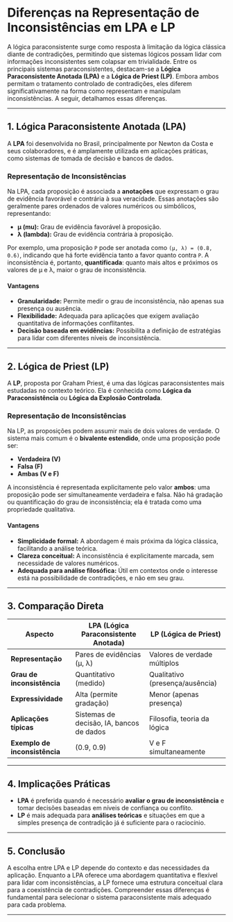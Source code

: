 
# Diferenças na Representação de Inconsistências em LPA e LP

A lógica paraconsistente surge como resposta à limitação da lógica clássica diante de contradições, permitindo que sistemas lógicos possam lidar com informações inconsistentes sem colapsar em trivialidade. Entre os principais sistemas paraconsistentes, destacam-se a **Lógica Paraconsistente Anotada (LPA)** e a **Lógica de Priest (LP)**. Embora ambos permitam o tratamento controlado de contradições, eles diferem significativamente na forma como representam e manipulam inconsistências. A seguir, detalhamos essas diferenças.

---

## 1. Lógica Paraconsistente Anotada (LPA)

A **LPA** foi desenvolvida no Brasil, principalmente por Newton da Costa e seus colaboradores, e é amplamente utilizada em aplicações práticas, como sistemas de tomada de decisão e bancos de dados.

### Representação de Inconsistências

Na LPA, cada proposição é associada a **anotações** que expressam o grau de evidência favorável e contrária à sua veracidade. Essas anotações são geralmente pares ordenados de valores numéricos ou simbólicos, representando:

- **μ (mu):** Grau de evidência favorável à proposição.
- **λ (lambda):** Grau de evidência contrária à proposição.

Por exemplo, uma proposição `P` pode ser anotada como `(μ, λ) = (0.8, 0.6)`, indicando que há forte evidência tanto a favor quanto contra `P`. A inconsistência é, portanto, **quantificada**: quanto mais altos e próximos os valores de μ e λ, maior o grau de inconsistência.

#### Vantagens

- **Granularidade:** Permite medir o grau de inconsistência, não apenas sua presença ou ausência.
- **Flexibilidade:** Adequada para aplicações que exigem avaliação quantitativa de informações conflitantes.
- **Decisão baseada em evidências:** Possibilita a definição de estratégias para lidar com diferentes níveis de inconsistência.

---

## 2. Lógica de Priest (LP)

A **LP**, proposta por Graham Priest, é uma das lógicas paraconsistentes mais estudadas no contexto teórico. Ela é conhecida como **Lógica da Paraconsistência** ou **Lógica da Explosão Controlada**.

### Representação de Inconsistências

Na LP, as proposições podem assumir mais de dois valores de verdade. O sistema mais comum é o **bivalente estendido**, onde uma proposição pode ser:

- **Verdadeira (V)**
- **Falsa (F)**
- **Ambas (V e F)**

A inconsistência é representada explicitamente pelo valor **ambos**: uma proposição pode ser simultaneamente verdadeira e falsa. Não há gradação ou quantificação do grau de inconsistência; ela é tratada como uma propriedade qualitativa.

#### Vantagens

- **Simplicidade formal:** A abordagem é mais próxima da lógica clássica, facilitando a análise teórica.
- **Clareza conceitual:** A inconsistência é explicitamente marcada, sem necessidade de valores numéricos.
- **Adequada para análise filosófica:** Útil em contextos onde o interesse está na possibilidade de contradições, e não em seu grau.

---

## 3. Comparação Direta

| Aspecto                        | LPA (Lógica Paraconsistente Anotada) | LP (Lógica de Priest)         |
|--------------------------------|--------------------------------------|-------------------------------|
| **Representação**              | Pares de evidências (μ, λ)           | Valores de verdade múltiplos  |
| **Grau de inconsistência**     | Quantitativo (medido)                | Qualitativo (presença/ausência)|
| **Expressividade**             | Alta (permite gradação)              | Menor (apenas presença)       |
| **Aplicações típicas**         | Sistemas de decisão, IA, bancos de dados | Filosofia, teoria da lógica   |
| **Exemplo de inconsistência**  | (0.9, 0.9)                           | V e F simultaneamente         |

---

## 4. Implicações Práticas

- **LPA** é preferida quando é necessário **avaliar o grau de inconsistência** e tomar decisões baseadas em níveis de confiança ou conflito.
- **LP** é mais adequada para **análises teóricas** e situações em que a simples presença de contradição já é suficiente para o raciocínio.

---

## 5. Conclusão

A escolha entre LPA e LP depende do contexto e das necessidades da aplicação. Enquanto a LPA oferece uma abordagem quantitativa e flexível para lidar com inconsistências, a LP fornece uma estrutura conceitual clara para a coexistência de contradições. Compreender essas diferenças é fundamental para selecionar o sistema paraconsistente mais adequado para cada problema.

---
```